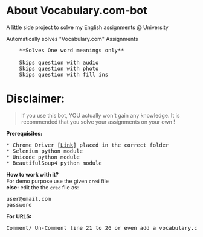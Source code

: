# About Vocabulary.com-bot
A little side project to solve my English assignments @ University

Automatically solves "Vocabulary.com" Assignments
	

<pre>
	**Solves One word meanings only**
	
	Skips question with audio
	Skips question with photo
	Skips question with fill_ins
</pre>


# Disclaimer:
> If you use this bot, YOU actually won't gain any knowledge. It is recommended that you solve your assignments on your own !

<b>Prerequisites:</b>
<pre>
* Chrome Driver [<a href="https://sites.google.com/a/chromium.org/chromedriver/">Link</a>] placed in the correct folder
* Selenium python module
* Unicode python module
* BeautifulSoup4 python module
</pre>

<b>How to work with it?</b><br>
For demo purpose use the given <code>cred</code> file<br>
<b>else:</b>
edit the the <code>cred</code> file as:
<pre>
user@email.com
password
</pre>

<b>For URLS:</b><br>
<pre>Comment/ Un-Comment line 21 to 26 or even add a vocabulary.com word practice list</pre>